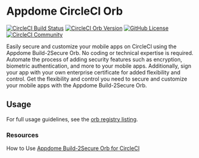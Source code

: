 # Appdome CircleCI Orb


[![CircleCI Build Status](https://circleci.com/gh/appdome/build-2secure.svg?style=shield "CircleCI Build Status")](https://circleci.com/gh/appdome/build-2secure) [![CircleCI Orb Version](https://badges.circleci.com/orbs/appdome/build-2secure.svg)](https://circleci.com/orbs/registry/orb/appdome/build-2secure) [![GitHub License](https://img.shields.io/badge/license-MIT-lightgrey.svg)](https://raw.githubusercontent.com/appdome/build-2secure/master/LICENSE) [![CircleCI Community](https://img.shields.io/badge/community-CircleCI%20Discuss-343434.svg)](https://discuss.circleci.com/c/ecosystem/orbs)



Easily secure and customize your mobile apps on CircleCI using the Appdome Build-2Secure Orb. No coding or technical expertise is required. Automate the process of adding security features such as encryption, biometric authentication, and more to your mobile apps. Additionally, sign your app with your own enterprise certificate for added flexibility and control. Get the flexibility and control you need to secure and customize your mobile apps with the Appdome Build-2Secure Orb.

## Usage

For full usage guidelines, see the [orb registry listing](https://circleci.com/developer/orbs/orb/appdome/build-2secure).


### Resources

How to Use [Appdome Build-2Secure Orb for CircleCI](https://www.appdome.com/how-to/appsec-release-orchestration/mobile-appsec-cicd/use-appdome-plugin-with-circleci/?utm_campaign=2023%20Partner%20Campaign%20-%20DevOps&utm_source=Github&utm_medium=KB&utm_term=Github&utm_content=CircleCI)